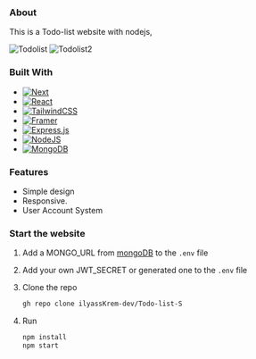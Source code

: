 
### About

This is a Todo-list website with nodejs,

![Todolist][Todolist] 
![Todolist2][Todolist2]

### Built With
* [![Next][Next.js]][Next-url]
* [![React][React.js]][React-url]
* [![TailwindCSS][TailwindCss]][TailwindCss-url]
* [![Framer][Framer]][Framer-url]
* [![Express.js][Express.js]][Express.js-url]
* [![NodeJS][NodeJS]][NodeJS-url]
* [![MongoDB][MongoDB]][MongoDB-url]
 
###  Features
- Simple design
- Responsive.
- User Account System
  
### Start the website

1. Add a MONGO_URL from [mongoDB](https://www.mongodb.com/) to the `.env` file
2. Add your own JWT_SECRET or generated one to the `.env` file
3. Clone the repo
   ```sh
   gh repo clone ilyassKrem-dev/Todo-list-S
   ```
   
4. Run
   ```sh
   npm install
   npm start
   ```
  
<!-- MARKDOWN LINKS & IMAGES -->
[Next.js]: https://img.shields.io/badge/next.js-000000?style=for-the-badge&logo=nextdotjs&logoColor=white
[Next-url]: https://nextjs.org/
[Framer]:https://img.shields.io/badge/Framer-black?style=for-the-badge&logo=framer&logoColor=blue
[Framer-url]:https://www.framer.com/motion/
[React.js]: https://img.shields.io/badge/React-20232A?style=for-the-badge&logo=react&logoColor=61DAFB
[React-url]: https://reactjs.org/
[TailwindCss]:https://img.shields.io/badge/tailwindcss-%2338B2AC.svg?style=for-the-badge&logo=tailwind-css&logoColor=white
[TailwindCss-url]:https://tailwindcss.com/
[Express.js]:https://img.shields.io/badge/express.js-%23404d59.svg?style=for-the-badge&logo=express&logoColor=%2361DAFB
[Express.js-url]:https://expressjs.com/
[NodeJS]:https://img.shields.io/badge/node.js-6DA55F?style=for-the-badge&logo=node.js&logoColor=white
[NodeJS-url]:https://nodejs.org/
[MongoDB]:https://img.shields.io/badge/MongoDB-%234ea94b.svg?style=for-the-badge&logo=mongodb&logoColor=white
[MongoDB-url]:https://www.mongodb.com/
[Todolist]:https://www.dropbox.com/scl/fi/8wvoai8by6mjrp2yqh9pr/Capture1.jpg?rlkey=25aicz2k9aastv77k33eyq1mk&raw=1
[Todolist2]:https://www.dropbox.com/scl/fi/sid5vuully250k6bu9rzp/Todolist.jpg?rlkey=thbknv8y7e0c69lsc7ksjef16&raw=1

